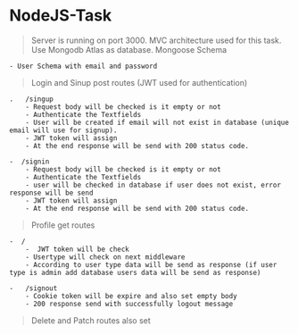# NodeJS-Task

> Server is running on port 3000.
> MVC architecture used for this task.
> Use Mongodb Atlas as database.
> Mongoose Schema

    - User Schema with email and password

> Login and Sinup post routes (JWT used for authentication)

    .   /singup
        - Request body will be checked is it empty or not
        - Authenticate the Textfields
        - User will be created if email will not exist in database (unique email will use for signup).
        - JWT token will assign
        - At the end response will be send with 200 status code.

    -  /signin
        - Request body will be checked is it empty or not
        - Authenticate the Textfields
        - user will be checked in database if user does not exist, error response will be send
        - JWT token will assign
        - At the end response will be send with 200 status code.

> Profile get routes

    -  /
        -  JWT token will be check
        - Usertype will check on next middleware
        - According to user type data will be send as response (if user type is admin add database users data will be send as response)

    -   /signout
        - Cookie token will be expire and also set empty body
        - 200 response send with successfully logout message

> Delete and Patch routes also set
